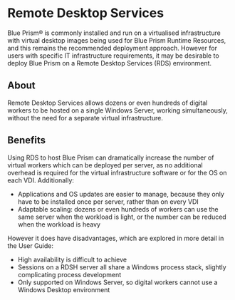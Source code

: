# Remote Desktop Services
Blue Prism® is commonly installed and run on a virtualised infrastructure with virtual desktop images being used for Blue Prism Runtime Resources, and this remains the recommended deployment approach. However for users with specific IT infrastructure requirements, it may be desirable to deploy Blue Prism on a Remote Desktop Services (RDS) environment.

## About
Remote Desktop Services allows dozens or even hundreds of digital workers to be hosted on a single Windows Server, working simultaneously, without the need for a separate virtual infrastructure.


## Benefits
Using RDS to host Blue Prism can dramatically increase the number of virtual workers which can be deployed per server, as no additional overhead is required for the virtual infrastructure software or for the OS on each VDI. Additionally:

* Applications and OS updates are easier to manage, because they only have to be installed once per server, rather than on every VDI
* Adaptable scaling: dozens or even hundreds of workers can use the same server when the workload is light, or the number can be reduced when the workload is heavy

However it does have disadvantages, which are explored in more detail in the User Guide:

* High availability is difficult to achieve
* Sessions on a RDSH server all share a Windows process stack, slightly complicating process development
* Only supported on Windows Server, so digital workers cannot use a Windows Desktop environment
